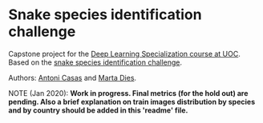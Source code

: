 # Snake species identification challenge

Capstone project for the [Deep Learning Specialization course at UOC](https://serveiocupacio.gencat.cat/ca/soc/centres-dinnovacio-i-formacio-ocupacional-cifo/cifo-lhospitalet-de-llobregat/pqtm/tecnic-a-en-deep-learning/). Based on the [snake species identification challenge](https://www.aicrowd.com/challenges/snake-species-identification-challenge).

Authors: [Antoni Casas](https://www.linkedin.com/in/antoni-casas-i-molina-301a022/) and [Marta Dies](https://www.linkedin.com/in/marta-dies/).

NOTE (Jan 2020): **Work in progress. Final metrics (for the hold out) are pending. Also a brief explanation on train images distribution by species and by country should be added in this 'readme' file.**
